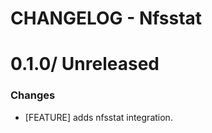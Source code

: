 # CHANGELOG - Nfsstat

0.1.0/ Unreleased
==================

### Changes

* [FEATURE] adds nfsstat integration.
